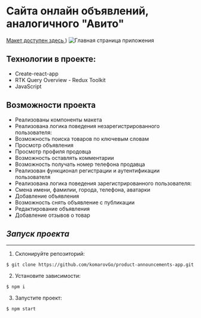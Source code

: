 # Сайта онлайн объявлений, аналогичного "Авито"
   [ Макет доступен здесь ](https://www.figma.com/file/ISqzPS7Sym7V004jFo5buE/%D0%A1%D0%B0%D0%B9%D1%82-%D0%B0%D0%BD%D0%B0%D0%BB%D0%BE%D0%B3-%D0%90%D0%B2%D0%B8%D1%82%D0%BE?type=design&node-id=0-1&mode=design&t=rlVXLSg4wy7wcvR1-0))
    ![Главная страница приложения ](https://ltdfoto.ru/images/2023/07/14/SNIMOK-EKRANA-2023-07-14-175356.png)

## Технологии в проекте:

- Create-react-app
- RTK Query Overview - Redux Toolkit
- JavaScript

## Возможности проекта 

- Реализованы компоненты макета
- Реализована логика поведения незарегистрированного пользователя:
- Возможность поиска товаров по ключевым словам
- Просмотр объявления
- Просмотр профиля продовца
- Возможность оставлять комментарии
- Возможность получать номер телефона продавца
- Реализован функционал регистрации и аутентификации пользователя
- Реализована логика поведения зарегистрированного пользователя:
- Смена имени, фамилии, города, телефона, аватарки
- Добавление объявления
- Возможность снять объявление с публикации
- Редактирование объявления
- Добавление отзывов о товар


 ## _Запуск проекта_
***
1. Склонируйте репозиторий:
```
$ git clone https://github.com/komarovGo/product-announcements-app.git
```
2. Установите зависимости:
```
$ npm i
```
3. Запустите проект:
```
$ npm start
```



